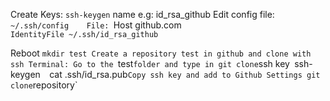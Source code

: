 Create Keys:  `ssh-keygen`   name e.g: id_rsa_github
Edit config file: `~/.ssh/config   
File:
`Host github.com    
	`IdentityFile ~/.ssh/id_rsa_github`

Reboot
`mkdir test
Create a repository test in github and clone with ssh
Terminal: Go to the `test` folder and type in git clone `ssh key`
`ssh-keygen` 
`cat .ssh/id_rsa.pub`
Copy ssh key and add to Github Settings
git clone `repository`
